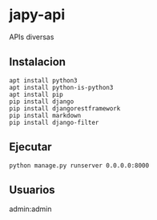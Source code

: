 # japy-api
APIs diversas

## Instalacion 

```
apt install python3
apt install python-is-python3
apt install pip
pip install django
pip install djangorestframework
pip install markdown
pip install django-filter
```

## Ejecutar

```
python manage.py runserver 0.0.0.0:8000
```

## Usuarios

admin:admin

